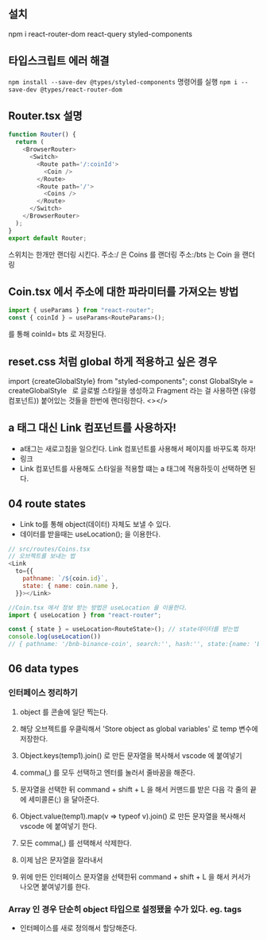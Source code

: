 ## 설치

npm i react-router-dom react-query styled-components

## 타입스크립트 에러 해결

`npm install --save-dev @types/styled-components` 명령어를 실행
`npm i --save-dev @types/react-router-dom`

## Router.tsx 설명

```javascript
function Router() {
  return (
    <BrowserRouter>
      <Switch>
        <Route path='/:coinId'>
          <Coin />
        </Route>
        <Route path='/'>
          <Coins />
        </Route>
      </Switch>
    </BrowserRouter>
  );
}
export default Router;
```

스위치는 한개만 랜더링 시킨다.
주소:/ 은 Coins 를 랜더링
주소:/bts 는 Coin 을 랜더링

## Coin.tsx 에서 주소에 대한 파라미터를 가져오는 방법

```javascript
import { useParams } from "react-router";
const { coinId } = useParams<RouteParams>();
```

를 통해 coinId= bts 로 저장된다.

## reset.css 처럼 global 하게 적용하고 싶은 경우

import {createGlobalStyle} from "styled-components";
const GlobalStyle = createGlobalStyle` `
로 글로벌 스타일을 생성하고
Fragment 라는 걸 사용하면 (유령 컴포넌트)) 붙어있는 것들을 한번에 랜더링한다. <></>

## a 태그 대신 Link 컴포넌트를 사용하자!

- a태그는 새로고침을 일으킨다. Link 컴포넌트를 사용해서 페이지를 바꾸도록 하자!
- <Link to={`${coin.id}`}>링크</Link>
- Link 컴포넌트를 사용해도 스타일을 적용할 떄는 a 태그에 적용하듯이 선택하면 된다.

## 04 route states

- Link to를 통해 object(데이터) 자체도 보낼 수 있다.
- 데이터를 받을때는 useLocation(); 을 이용한다.

```javascript
// src/routes/Coins.tsx
// 오브젝트를 보내는 법
<Link
  to={{
    pathname: `/${coin.id}`,
    state: { name: coin.name },
  }}></Link>
```

```javascript
//Coin.tsx 에서 정보 받는 방법은 useLocation 을 이용한다.
import { useLocation } from "react-router";

const { state } = useLocation<RouteState>(); // state데이터를 받는법
console.log(useLocation())
// { pathname: '/bnb-binance-coin', search:'', hash:'', state:{name: 'Binance Coin}, key:'avivim' }
```

## 06 data types

### 인터페이스 정리하기

1. object 를 콘솔에 일단 찍는다.
2. 해당 오브젝트를 우클릭해서 'Store object as global variables' 로 temp 변수에 저장한다.
3. Object.keys(temp1).join() 로 만든 문자열을 복사해서 vscode 에 붙여넣기
4. comma(,) 를 모두 선택하고 엔터를 눌러서 줄바꿈을 해준다.
5. 문자열을 선택한 뒤 command + shift + L 을 해서 커맨드를 받은 다음 각 줄의 끝에 세미콜론(;) 을 달아준다.

6. Object.value(temp1).map(v => typeof v).join() 로 만든 문자열을 복사해서 vscode 에 붙여넣기 한다.
7. 모든 comma(,) 를 선택해서 삭제한다.
8. 이제 남은 문자열을 잘라내서
9. 위에 만든 인터페이스 문자열을 선택한뒤 command + shift + L 을 해서 커서가 나오면 붙여넣기를 한다.

### Array 인 경우 단순히 object 타입으로 설정됐을 수가 있다. eg. tags

- 인터페이스를 새로 정의해서 할당해준다.
